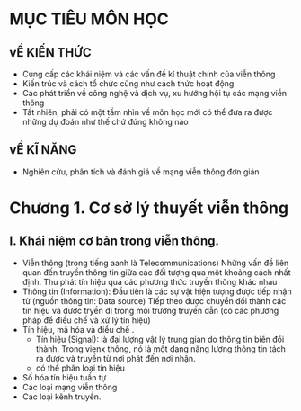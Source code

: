 # MỤC TIÊU MÔN HỌC 
## vỀ KIẾN THỨC
- Cung cấp các khái niệm và các vấn đề kĩ thuật chính của viễn thông 
- Kiến trúc và cách tổ chức cũng như cách thức hoạt động
- Các phát triển về công nghệ và dịch vụ, xu hướng hội tụ các mạng viễn thông
- Tất nhiên, phải có một tầm nhìn về môn học mới có thể đưa ra được những dự đoán như thế chứ đúng không nào
## vỀ KĨ NĂNG
- Nghiên cứu, phân tích và đánh giá về mạng viễn thông đơn giản


# Chương 1. Cơ sở lý thuyết viễn thông 
## I. Khái niệm cơ bản trong viễn thông. 
- Viễn thông (trong tiếng aanh là Telecommunications)
    Những vấn đề liên quan đến truyền thông tin giữa các đối tượng qua một khoảng cách nhất định.
    Thu phát tín hiệu qua các phương thức truyền thông khác nhau
- Thông tin (Information):
    Đầu tiên là các sự vật hiện tượng được tiếp nhận từ (nguồn thông tin: Data source)
    Tiếp theo được chuyển đổi thành các tín hiệu và được tryền đi trong môi trường truyền dẫn (có các phương pháp để điều chế và xử lý tín hiệu)
- Tín hiệu, mã hóa và điều chế .
    + Tín hiệu (Signal): là đại lượng vật lý trung gian do thông tin biến đổi thành. Trong vienx thông, nó là một dạng năng lượng thông tin tách ra được và truyền từ nơi phát đến nơi nhận.
    + có thể phân loại tín hiệu
- Số hóa tín hiệu tuần tự 
- Các loại mạng viễn thông 
- Các loại kênh truyền.